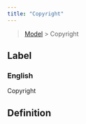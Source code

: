 ```yaml
---
title: "Copyright"
---
```


> [Model](./../) > Copyright

## Label

### English
Copyright


## Definition



    
